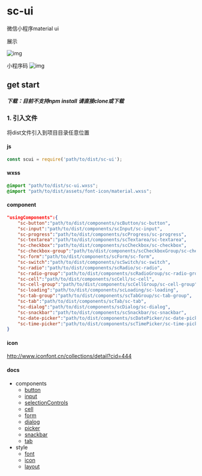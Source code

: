 # sc-ui

微信小程序material ui

展示

![img](https://cdn.rawgit.com/xbup/sc-ui/104ff7c2/test.gif)

小程序码
![img](https://cdn.rawgit.com/xbup/sc-ui/5b814316/gh_8cb2d1e6af9d_1280.jpg)

## get start

##### 下载：目前不支持npm install 请直接clone或下载

### 1. 引入文件

将dist文件引入到项目目录任意位置

#### js
``` js
const scui = require('path/to/dist/sc-ui');
```
#### wxss
``` css
@import "path/to/dist/sc-ui.wxss";
@import "path/to/dist/assets/font-icon/material.wxss";
```

#### component
```json
"usingComponents":{
    "sc-button":"path/to/dist/components/scButton/sc-button",
    "sc-input":"path/to/dist/components/scInput/sc-input",
    "sc-progress":"path/to/dist/components/scProgress/sc-progress",
    "sc-textarea":"path/to/dist/components/scTextarea/sc-textarea",
    "sc-checkbox":"path/to/dist/components/scCheckbox/sc-checkbox",
    "sc-checkbox-group":"path/to/dist/components/scCheckboxGroup/sc-checkbox-group",
    "sc-form":"path/to/dist/components/scForm/sc-form",
    "sc-switch":"path/to/dist/components/scSwitch/sc-switch",
    "sc-radio":"path/to/dist/components/scRadio/sc-radio",
    "sc-radio-group":"path/to/dist/components/scRadioGroup/sc-radio-group",
    "sc-cell":"path/to/dist/components/scCell/sc-cell",
    "sc-cell-group":"path/to/dist/components/scCellGroup/sc-cell-group",
    "sc-loading":"path/to/dist/components/scLoading/sc-loading",
    "sc-tab-group":"path/to/dist/components/scTabGroup/sc-tab-group",
    "sc-tab":"path/to/dist/components/scTab/sc-tab",
    "sc-dialog":"path/to/dist/components/scDialog/sc-dialog",
    "sc-snackbar":"path/to/dist/components/scSnackbar/sc-snackbar",
    "sc-date-picker":"path/to/dist/components/scDatePicker/sc-date-picker",
    "sc-time-picker":"path/to/dist/components/scTimePicker/sc-time-picker"
}
```

#### icon
http://www.iconfont.cn/collections/detail?cid=444

#### docs

 - components
   - [button](https://github.com/xbup/sc-ui/tree/master/docs/components/button)
   - [input](https://github.com/xbup/sc-ui/tree/master/docs/components/input)
   - [selectionControls](https://github.com/xbup/sc-ui/tree/master/docs/components/selectionControls)
   - [cell](https://github.com/xbup/sc-ui/tree/master/docs/components/cell)
   - [form](https://github.com/xbup/sc-ui/tree/master/docs/components/form)
   - [dialog](https://github.com/xbup/sc-ui/tree/master/docs/components/dialog)
   - [picker](https://github.com/xbup/sc-ui/tree/master/docs/components/picker)
   - [snackbar](https://github.com/xbup/sc-ui/tree/master/docs/components/snackbar)
   - [tab](https://github.com/xbup/sc-ui/tree/master/docs/components/tab)
 - style
   - [font](https://github.com/xbup/sc-ui/tree/master/docs/style/font)
   - [icon](https://github.com/xbup/sc-ui/tree/master/docs/style/icon)
   - [layout](https://github.com/xbup/sc-ui/tree/master/docs/style/layout)


